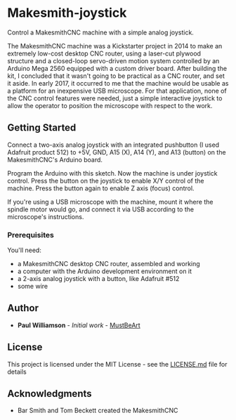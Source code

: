 # Makesmith-joystick
Control a MakesmithCNC machine with a simple analog joystick.

The MakesmithCNC machine was a Kickstarter project in 2014 to make an extremely
low-cost desktop CNC router, using a laser-cut plywood structure and a closed-loop
servo-driven motion system controlled by an Arduino Mega 2560 equipped with a custom
driver board. After building the kit, I concluded that it wasn't going to be practical
as a CNC router, and set it aside. In early 2017, it occurred to me that the machine
would be usable as a platform for an inexpensive USB microscope. For that application,
none of the CNC control features were needed, just a simple interactive joystick to
allow the operator to position the microscope with respect to the work.

## Getting Started

Connect a two-axis analog joystick with an integrated pushbutton (I used Adafruit
product 512) to +5V, GND, A15 (X), A14 (Y), and A13 (button) on the MakesmithCNC's
Arduino board.

Program the Arduino with this sketch. Now the machine is under joystick control.
Press the button on the joystick to enable X/Y control of the machine. Press the button
again to enable Z axis (focus) control.

If you're using a USB microscope with the machine, mount it where the spindle motor
would go, and connect it via USB according to the microscope's instructions.

### Prerequisites

You'll need:
* a MakesmithCNC desktop CNC router, assembled and working
* a computer with the Arduino development environment on it
* a 2-axis analog joystick with a button, like Adafruit #512
* some wire

## Author

* **Paul Williamson** - *Initial work* - [MustBeArt](https://github.com/MustBeArt)

## License

This project is licensed under the MIT License - see the [LICENSE.md](LICENSE.md) file for details

## Acknowledgments

* Bar Smith and Tom Beckett created the MakesmithCNC
